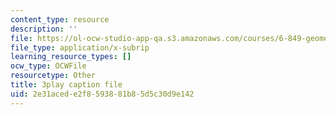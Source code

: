 ```yaml
---
content_type: resource
description: ''
file: https://ol-ocw-studio-app-qa.s3.amazonaws.com/courses/6-849-geometric-folding-algorithms-linkages-origami-polyhedra-fall-2012/2e31acede2f8593881b85d5c30d9e142_M8Jn9JdzoHU.vtt
file_type: application/x-subrip
learning_resource_types: []
ocw_type: OCWFile
resourcetype: Other
title: 3play caption file
uid: 2e31aced-e2f8-5938-81b8-5d5c30d9e142
---
```

